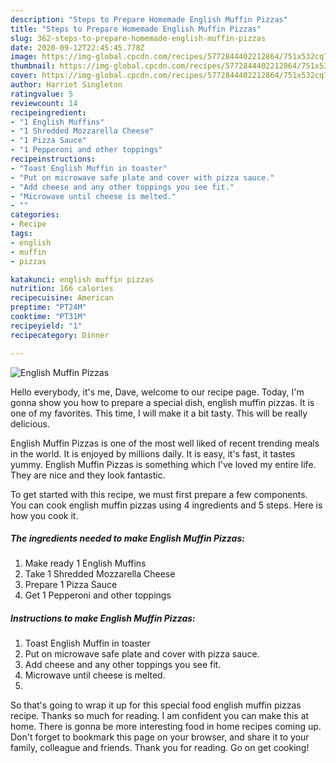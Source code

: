 ```yaml
---
description: "Steps to Prepare Homemade English Muffin Pizzas"
title: "Steps to Prepare Homemade English Muffin Pizzas"
slug: 362-steps-to-prepare-homemade-english-muffin-pizzas
date: 2020-09-12T22:45:45.778Z
image: https://img-global.cpcdn.com/recipes/5772844402212864/751x532cq70/english-muffin-pizzas-recipe-main-photo.jpg
thumbnail: https://img-global.cpcdn.com/recipes/5772844402212864/751x532cq70/english-muffin-pizzas-recipe-main-photo.jpg
cover: https://img-global.cpcdn.com/recipes/5772844402212864/751x532cq70/english-muffin-pizzas-recipe-main-photo.jpg
author: Harriet Singleton
ratingvalue: 5
reviewcount: 14
recipeingredient:
- "1 English Muffins"
- "1 Shredded Mozzarella Cheese"
- "1 Pizza Sauce"
- "1 Pepperoni and other toppings"
recipeinstructions:
- "Toast English Muffin in toaster"
- "Put on microwave safe plate and cover with pizza sauce."
- "Add cheese and any other toppings you see fit."
- "Microwave until cheese is melted."
- ""
categories:
- Recipe
tags:
- english
- muffin
- pizzas

katakunci: english muffin pizzas 
nutrition: 166 calories
recipecuisine: American
preptime: "PT24M"
cooktime: "PT31M"
recipeyield: "1"
recipecategory: Dinner

---
```



![English Muffin Pizzas](https://img-global.cpcdn.com/recipes/5772844402212864/751x532cq70/english-muffin-pizzas-recipe-main-photo.jpg)

Hello everybody, it's me, Dave, welcome to our recipe page. Today, I'm gonna show you how to prepare a special dish, english muffin pizzas. It is one of my favorites. This time, I will make it a bit tasty. This will be really delicious.

English Muffin Pizzas is one of the most well liked of recent trending meals in the world. It is enjoyed by millions daily. It is easy, it's fast, it tastes yummy. English Muffin Pizzas is something which I've loved my entire life. They are nice and they look fantastic.




To get started with this recipe, we must first prepare a few components. You can cook english muffin pizzas using 4 ingredients and 5 steps. Here is how you cook it.

<!--inarticleads1-->

##### The ingredients needed to make English Muffin Pizzas:

1. Make ready 1 English Muffins
1. Take 1 Shredded Mozzarella Cheese
1. Prepare 1 Pizza Sauce
1. Get 1 Pepperoni and other toppings




<!--inarticleads2-->

##### Instructions to make English Muffin Pizzas:

1. Toast English Muffin in toaster
1. Put on microwave safe plate and cover with pizza sauce.
1. Add cheese and any other toppings you see fit.
1. Microwave until cheese is melted.
1. 




So that's going to wrap it up for this special food english muffin pizzas recipe. Thanks so much for reading. I am confident you can make this at home. There is gonna be more interesting food in home recipes coming up. Don't forget to bookmark this page on your browser, and share it to your family, colleague and friends. Thank you for reading. Go on get cooking!
